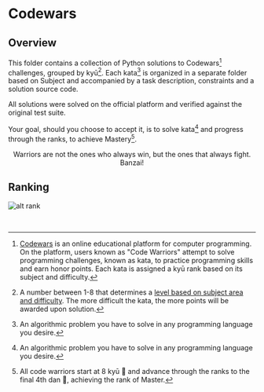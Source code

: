 # Codewars

## Overview

This folder contains a collection of Python solutions to Codewars[^3] challenges, grouped by kyū[^2]. Each kata[^1] is organized in a separate folder based on Subject and accompanied by a task description, constraints and a solution source code. 

All solutions were solved on the official platform and verified against the original test suite.

Your goal, should you choose to accept it, is to solve kata[^1] and progress through the ranks, to achieve Mastery[^4].

<p align="center">Warriors are not the ones who always win, but the ones that always fight. Banzai!</p>

## Ranking

![alt rank](https://www.codewars.com/users/gzachariadis/badges/large)

<br>

[^1]: An algorithmic problem you have to solve in any programming language you desire. 

[^2]: A number between 1-8 that determines a [level based on subject area and difficulty](https://docs.codewars.com/curation/references/kata-ranks/). The more difficult the kata, the more points will be awarded upon solution.

[^3]: [Codewars](https://www.codewars.com/) is an online educational platform for computer programming. On the platform, users known as "Code Warriors" attempt to solve programming challenges, known as kata, to practice programming skills and earn honor points. Each kata is assigned a kyū rank based on its subject and difficulty.

[^4]: All code warriors start at 8 kyū 👘 and advance through the ranks to the final 4th dan 🥋, achieving the rank of Master.
